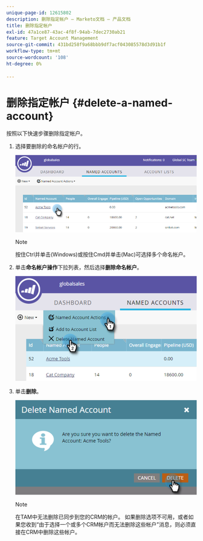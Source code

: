 ```yaml
---
unique-page-id: 12615802
description: 删除指定帐户 — Marketo文档 — 产品文档
title: 删除指定帐户
exl-id: 47a1ce87-43ac-4f8f-94ab-7dec2730ab21
feature: Target Account Management
source-git-commit: 431bd258f9a68bbb9df7acf043085578d3d91b1f
workflow-type: tm+mt
source-wordcount: '108'
ht-degree: 0%

---
```


# 删除指定帐户 {#delete-a-named-account}

按照以下快速步骤删除指定帐户。

1. 选择要删除的命名帐户的行。

   ![](assets/seven-1.png)

   >[!NOTE]
   >
   >按住Ctrl并单击(Windows)或按住Cmd并单击(Mac)可选择多个命名帐户。

1. 单击&#x200B;**命名帐户操作**&#x200B;下拉列表，然后选择&#x200B;**删除命名帐户**。

   ![](assets/eight-1.png)

1. 单击&#x200B;**删除**。

   ![](assets/nine-1.png)

   >[!NOTE]
   >
   >在TAM中无法删除已同步到您的CRM的帐户。 如果删除选项不可用，或者如果您收到“由于选择一个或多个CRM帐户而无法删除这些帐户”消息，则必须直接在CRM中删除这些帐户。
